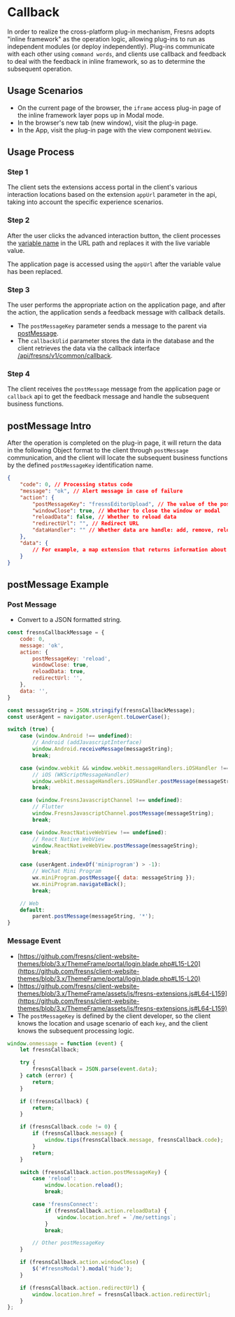 # Callback

In order to realize the cross-platform plug-in mechanism, Fresns adopts "inline framework" as the operation logic, allowing plug-ins to run as independent modules (or deploy independently). Plug-ins communicate with each other using `command words`, and clients use callback and feedback to deal with the feedback in inline framework, so as to determine the subsequent operation.

## Usage Scenarios

- On the current page of the browser, the `iframe` access plug-in page of the inline framework layer pops up in Modal mode.
- In the browser's new tab (new window), visit the plug-in page.
- In the App, visit the plug-in page with the view component `WebView`.

## Usage Process

### Step 1

The client sets the extensions access portal in the client's various interaction locations based on the extension `appUrl` parameter in the api, taking into account the specific experience scenarios.

### Step 2

After the user clicks the advanced interaction button, the client processes the [variable name]((variables.md)) in the URL path and replaces it with the live variable value.

The application page is accessed using the `appUrl` after the variable value has been replaced.

### Step 3

The user performs the appropriate action on the application page, and after the action, the application sends a feedback message with callback details.

- The `postMessageKey` parameter sends a message to the parent via [postMessage](https://developer.mozilla.org/docs/Web/API/Window/postMessage).
- The `callbackUlid` parameter stores the data in the database and the client retrieves the data via the callback interface [/api/fresns/v1/common/callback](../../api/common/callback.md).

### Step 4

The client receives the `postMessage` message from the application page or `callback` api to get the feedback message and handle the subsequent business functions.

## postMessage Intro

After the operation is completed on the plug-in page, it will return the data in the following Object format to the client through `postMessage` communication, and the client will locate the subsequent business functions by the defined `postMessageKey` identification name.

```json
{
    "code": 0, // Processing status code
    "message": "ok", // Alert message in case of failure
    "action": {
        "postMessageKey": "fresnsEditorUpload", // The value of the postMessageKey variable in the path
        "windowClose": true, // Whether to close the window or modal
        "reloadData": false, // Whether to reload data
        "redirectUrl": "", // Redirect URL
        "dataHandler": "" // Whether data are handle: add, remove, reload
    },
    "data": {
        // For example, a map extension that returns information about the user's selected location
    }
}
```

## postMessage Example

### Post Message

- Convert to a JSON formatted string.

```js
const fresnsCallbackMessage = {
    code: 0,
    message: 'ok',
    action: {
        postMessageKey: 'reload',
        windowClose: true,
        reloadData: true,
        redirectUrl: '',
    },
    data: '',
}

const messageString = JSON.stringify(fresnsCallbackMessage);
const userAgent = navigator.userAgent.toLowerCase();

switch (true) {
    case (window.Android !== undefined):
        // Android (addJavascriptInterface)
        window.Android.receiveMessage(messageString);
        break;

    case (window.webkit && window.webkit.messageHandlers.iOSHandler !== undefined):
        // iOS (WKScriptMessageHandler)
        window.webkit.messageHandlers.iOSHandler.postMessage(messageString);
        break;

    case (window.FresnsJavascriptChannel !== undefined):
        // Flutter
        window.FresnsJavascriptChannel.postMessage(messageString);
        break;

    case (window.ReactNativeWebView !== undefined):
        // React Native WebView
        window.ReactNativeWebView.postMessage(messageString);
        break;

    case (userAgent.indexOf('miniprogram') > -1):
        // WeChat Mini Program
        wx.miniProgram.postMessage({ data: messageString });
        wx.miniProgram.navigateBack();
        break;

    // Web
    default:
        parent.postMessage(messageString, '*');
}
```

### Message Event

- [https://github.com/fresns/client-website-themes/blob/3.x/ThemeFrame/portal/login.blade.php#L15-L20](https://github.com/fresns/client-website-themes/blob/3.x/ThemeFrame/portal/login.blade.php#L15-L20)
- [https://github.com/fresns/client-website-themes/blob/3.x/ThemeFrame/assets/js/fresns-extensions.js#L64-L159](https://github.com/fresns/client-website-themes/blob/3.x/ThemeFrame/assets/js/fresns-extensions.js#L64-L159)
- The `postMessageKey` is defined by the client developer, so the client knows the location and usage scenario of each `key`, and the client knows the subsequent processing logic.

```js
window.onmessage = function (event) {
    let fresnsCallback;

    try {
        fresnsCallback = JSON.parse(event.data);
    } catch (error) {
        return;
    }

    if (!fresnsCallback) {
        return;
    }

    if (fresnsCallback.code != 0) {
        if (fresnsCallback.message) {
            window.tips(fresnsCallback.message, fresnsCallback.code);
        }
        return;
    }

    switch (fresnsCallback.action.postMessageKey) {
        case 'reload':
            window.location.reload();
            break;

        case 'fresnsConnect':
            if (fresnsCallback.action.reloadData) {
                window.location.href = `/me/settings`;
            }
            break;

        // Other postMessageKey
    }

    if (fresnsCallback.action.windowClose) {
        $('#fresnsModal').modal('hide');
    }

    if (fresnsCallback.action.redirectUrl) {
        window.location.href = fresnsCallback.action.redirectUrl;
    }
};
```
